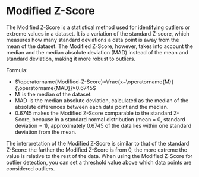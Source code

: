 # Modified Z-Score

The Modified Z-Score is a statistical method used for identifying outliers or extreme values in a dataset. It is a variation of the standard Z-score, which measures how many standard deviations a data point is away from the mean of the dataset. The Modified Z-Score, however, takes into account the median and the median absolute deviation (MAD) instead of the mean and standard deviation, making it more robust to outliers.

Formula:

* $\operatorname{Modified-Z-Score}=\frac{x−\operatorname{M}}{\operatorname{MAD}}×0.6745$
* $\operatorname{M}$ is the median of the dataset.
* $\operatorname{MAD}$ is the median absolute deviation, calculated as the median of the absolute differences between each data point and the median.
* $\mathrm{0.6745}$ makes the Modified Z-Score comparable to the standard Z-Score, because in a standard normal distribution (mean = 0, standard deviation = 1), approximately 0.6745 of the data lies within one standard deviation from the mean.

The interpretation of the Modified Z-Score is similar to that of the standard Z-Score: the farther the Modified Z-Score is from 0, the more extreme the value is relative to the rest of the data. When using the Modified Z-Score for outlier detection, you can set a threshold value above which data points are considered outliers. 